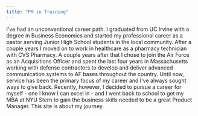 ```yaml
---
title: "PM in Training"
---
```


I've had an unconventional career path. I graduated from UC Irvine with a degree in Business Economics and started my professional career as a pastor serving Junior High School students in the local community. After a couple years I moved on to work in healthcare as a pharmacy technician with CVS Pharmacy. A couple years after that I chose to join the Air Force as an Acquisitions Officer and spent the last four years in Massachusetts working with defense contractors to develop and deliver advanced communication systems to AF bases throughout the country. Until now, service has been the primary focus of my career and I've always sought ways to give back. Recently, however, I decided to pursue a career for myself - one I know I can excel in - and I went back to school to get my MBA at NYU Stern to gain the business skills needed to be a great Product Manager. This site is about my journey.
